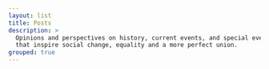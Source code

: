```yaml
---
layout: list
title: Posts
description: >
  Opinions and perspectives on history, current events, and special events
  that inspire social change, equality and a more perfect union.
grouped: true
---
```

